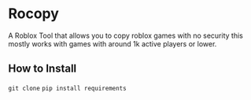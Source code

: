 # Rocopy
A Roblox Tool that allows you to copy roblox games with no security this mostly works with games with around 1k active players or lower.

## How to Install

` git clone `
`pip install requirements`

